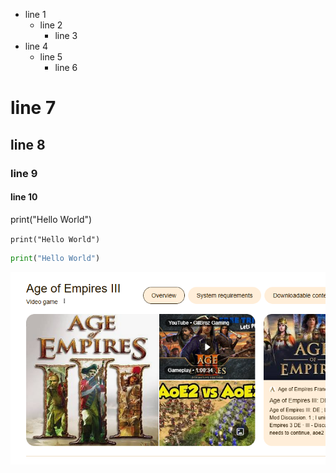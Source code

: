 - line 1
    - line 2
        - line 3
- line 4
    - line 5
        - line 6

# line 7
## line 8
### line 9
#### line 10

print("Hello World")


`print("Hello World")`

```python
print("Hello World")
```

![alt text](image.png)

